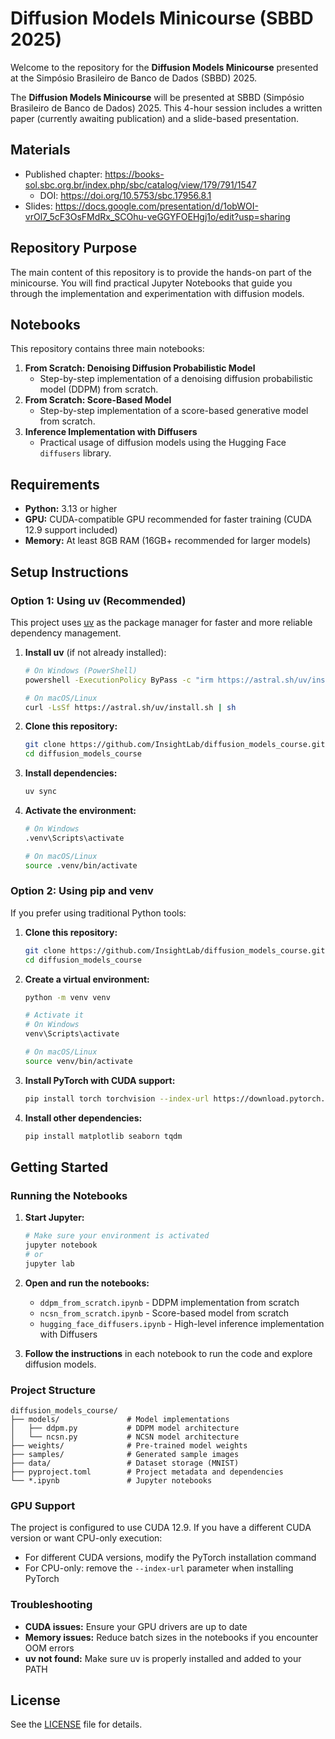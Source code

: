 
# Diffusion Models Minicourse (SBBD 2025)

Welcome to the repository for the **Diffusion Models Minicourse** presented at the Simpósio Brasileiro de Banco de Dados (SBBD) 2025.

The **Diffusion Models Minicourse** will be presented at SBBD (Simpósio Brasileiro de Banco de Dados) 2025. This 4-hour session includes a written paper (currently awaiting publication) and a slide-based presentation.

## Materials
- Published chapter: https://books-sol.sbc.org.br/index.php/sbc/catalog/view/179/791/1547 
   - DOI: https://doi.org/10.5753/sbc.17956.8.1
- Slides: https://docs.google.com/presentation/d/1obWOI-vrOl7_5cF3OsFMdRx_SCOhu-veGGYFOEHgj1o/edit?usp=sharing

## Repository Purpose
The main content of this repository is to provide the hands-on part of the minicourse. You will find practical Jupyter Notebooks that guide you through the implementation and experimentation with diffusion models.

## Notebooks
This repository contains three main notebooks:

1. **From Scratch: Denoising Diffusion Probabilistic Model**
	- Step-by-step implementation of a denoising diffusion probabilistic model (DDPM) from scratch.
2. **From Scratch: Score-Based Model**
	- Step-by-step implementation of a score-based generative model from scratch.
3. **Inference Implementation with Diffusers**
	- Practical usage of diffusion models using the Hugging Face `diffusers` library.

## Requirements
- **Python:** 3.13 or higher
- **GPU:** CUDA-compatible GPU recommended for faster training (CUDA 12.9 support included)
- **Memory:** At least 8GB RAM (16GB+ recommended for larger models)

## Setup Instructions

### Option 1: Using uv (Recommended)
This project uses [uv](https://docs.astral.sh/uv/) as the package manager for faster and more reliable dependency management.

1. **Install uv** (if not already installed):
   ```bash
   # On Windows (PowerShell)
   powershell -ExecutionPolicy ByPass -c "irm https://astral.sh/uv/install.ps1 | iex"
   
   # On macOS/Linux
   curl -LsSf https://astral.sh/uv/install.sh | sh
   ```

2. **Clone this repository:**
   ```bash
   git clone https://github.com/InsightLab/diffusion_models_course.git
   cd diffusion_models_course
   ```

3. **Install dependencies:**
   ```bash
   uv sync
   ```

4. **Activate the environment:**
   ```bash
   # On Windows
   .venv\Scripts\activate
   
   # On macOS/Linux
   source .venv/bin/activate
   ```

### Option 2: Using pip and venv
If you prefer using traditional Python tools:

1. **Clone this repository:**
   ```bash
   git clone https://github.com/InsightLab/diffusion_models_course.git
   cd diffusion_models_course
   ```

2. **Create a virtual environment:**
   ```bash
   python -m venv venv
   
   # Activate it
   # On Windows
   venv\Scripts\activate
   
   # On macOS/Linux
   source venv/bin/activate
   ```

3. **Install PyTorch with CUDA support:**
   ```bash
   pip install torch torchvision --index-url https://download.pytorch.org/whl/cu129
   ```

4. **Install other dependencies:**
   ```bash
   pip install matplotlib seaborn tqdm
   ```

## Getting Started

### Running the Notebooks
1. **Start Jupyter:**
   ```bash
   # Make sure your environment is activated
   jupyter notebook
   # or
   jupyter lab
   ```

2. **Open and run the notebooks:**
   - `ddpm_from_scratch.ipynb` - DDPM implementation from scratch
   - `ncsn_from_scratch.ipynb` - Score-based model from scratch  
   - `hugging_face_diffusers.ipynb` - High-level inference implementation with Diffusers

3. **Follow the instructions** in each notebook to run the code and explore diffusion models.

### Project Structure
```
diffusion_models_course/
├── models/               # Model implementations
│   ├── ddpm.py           # DDPM model architecture
│   └── ncsn.py           # NCSN model architecture
├── weights/              # Pre-trained model weights
├── samples/              # Generated sample images
├── data/                 # Dataset storage (MNIST)
├── pyproject.toml        # Project metadata and dependencies
└── *.ipynb               # Jupyter notebooks
```

### GPU Support
The project is configured to use CUDA 12.9. If you have a different CUDA version or want CPU-only execution:
- For different CUDA versions, modify the PyTorch installation command
- For CPU-only: remove the `--index-url` parameter when installing PyTorch

### Troubleshooting
- **CUDA issues:** Ensure your GPU drivers are up to date
- **Memory issues:** Reduce batch sizes in the notebooks if you encounter OOM errors
- **uv not found:** Make sure uv is properly installed and added to your PATH

## License
See the [LICENSE](LICENSE) file for details.
